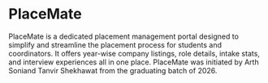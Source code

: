 # PlaceMate
PlaceMate is a dedicated placement management portal designed to simplify and streamline the placement process for students and coordinators.  It offers year-wise company listings, role details, intake stats, and interview experiences all in one place. PlaceMate was initiated by Arth Soniand Tanvir Shekhawat from the graduating batch of 2026.
